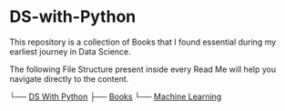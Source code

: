 # DS-with-Python

This repository is a collection of Books that I found essential during my earliest journey in Data Science.

The following File Structure present inside every Read Me will help you navigate directly to the content.


└── [DS With Python](https://github.com/Vetrivel-PS/DS-with-Python)
     ├── [Books](https://github.com/Vetrivel-PS/DS-with-Python/tree/master/Books)
     └── [Machine Learning](https://github.com/Vetrivel-PS/DS-with-Python/tree/master/Machine-Learning)
